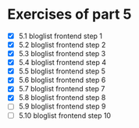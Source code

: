 # Exercises of part 5


- [x] 5.1 bloglist frontend step 1
- [x] 5.2 bloglist frontend step 2
- [x] 5.3 bloglist frontend step 3
- [x] 5.4 bloglist frontend step 4
- [x] 5.5 bloglist frontend step 5
- [x] 5.6 bloglist frontend step 6
- [x] 5.7 bloglist frontend step 7
- [x] 5.8 bloglist frontend step 8
- [ ] 5.9 bloglist frontend step 9
- [ ] 5.10 bloglist frontend step 10